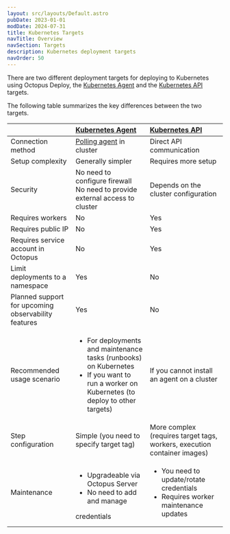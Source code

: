 ```yaml
---
layout: src/layouts/Default.astro
pubDate: 2023-01-01
modDate: 2024-07-31
title: Kubernetes Targets
navTitle: Overview
navSection: Targets
description: Kubernetes deployment targets
navOrder: 50
---
```


There are two different deployment targets for deploying to Kubernetes using Octopus Deploy, the [Kubernetes Agent](/docs/infrastructure/deployment-targets/kubernetes/kubernetes-agent) and the [Kubernetes API](/docs/infrastructure/deployment-targets/kubernetes/kubernetes-api) targets.

The following table summarizes the key differences between the two targets.

|                                                      | [Kubernetes Agent](/docs/infrastructure/deployment-targets/kubernetes/kubernetes-agent)                                                                         | [Kubernetes API](/docs/infrastructure/deployment-targets/kubernetes/kubernetes-api)                 |
| :--------------------------------------------------- | :-------------------------------------------------------------------------------------------------------------------------------------------------------------- | :-------------------------------------------------------------------------------------------------- |
| Connection method                                    | [Polling agent](/docs/infrastructure/deployment-targets/tentacle/tentacle-communication#polling-tentacles) in cluster                                                                                                                                        | Direct API communication                                                                            |
| Setup complexity                                     | Generally simpler                                                                                                                                               | Requires more setup                                                                                 |
| Security                                             | No need to configure firewall<br />No need to provide external access to cluster                                                                                | Depends on the cluster configuration                                                                |
| Requires workers                                     | No                                                                                                                                                              | Yes                                                                                                 |
| Requires public IP                                   | No                                                                                                                                                              | Yes                                                                                                 |
| Requires service account in Octopus                  | No                                                                                                                                                              | Yes                                                                                                 |
| Limit deployments to a namespace                     | Yes                                                                                                                                                             | No                                                                                                  |
| Planned support for upcoming observability  features | Yes                                                                                                                                                             | No                                                                                                  |
| Recommended usage scenario                           | <ul><li>For deployments and maintenance tasks (runbooks) on Kubernetes</li><li>If you want to run a worker on Kubernetes (to deploy to other targets)</li></ul> | If you cannot install an agent on a cluster                                                         |
| Step configuration                                   | Simple (you need to specify target tag)                                                                                                                         | More complex (requires target tags, workers, execution container images)                            |
| Maintenance                                          | <ul><li>Upgradeable via Octopus Server</li><li>No need to add and manage</li></ul> credentials                                                                   | <ul><li>You need to update/rotate credentials</li><li>Requires worker maintenance updates</li></ul> |
